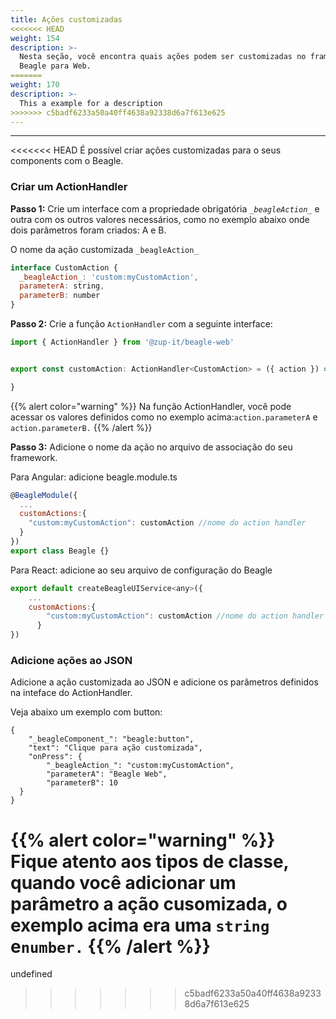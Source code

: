 ```yaml
---
title: Ações customizadas
<<<<<<< HEAD
weight: 154
description: >-
  Nesta seção, você encontra quais ações podem ser customizadas no framework do
  Beagle para Web.
=======
weight: 170
description: >-
  This a example for a description
>>>>>>> c5badf6233a50a40ff4638a92338d6a7f613e625
---
```


---

<<<<<<< HEAD
É possível criar ações customizadas para o seus components com o Beagle.

### Criar um ActionHandler

**Passo 1:** Crie um interface com a propriedade obrigatória _`_beagleAction_`_ e outra com os  outros valores necessários, como no exemplo abaixo onde dois parâmetros foram criados: A e B.

O nome da ação customizada `_beagleAction_`

```javascript
interface CustomAction {
  _beagleAction_: 'custom:myCustomAction',
  parameterA: string,
  parameterB: number
}
```

**Passo 2:** Crie a função `ActionHandler` com a seguinte interface:

```javascript
import { ActionHandler } from '@zup-it/beagle-web'


export const customAction: ActionHandler<CustomAction> = ({ action }) => {

}
```

{{% alert color="warning" %}}
Na função ActionHandler, você pode acessar os valores definidos como no exemplo acima:`action.parameterA` e `action.parameterB.`
{{% /alert %}}

**Passo 3:** Adicione o nome da ação no arquivo de associação do seu framework. 



Para Angular: adicione beagle.module.ts

```javascript
@BeagleModule({
  ...
  customActions:{
    "custom:myCustomAction": customAction //nome do action handler
  }
})
export class Beagle {}
```



Para React: adicione ao seu arquivo de configuração do Beagle 

```javascript
export default createBeagleUIService<any>({
    ...
    customActions:{
        "custom:myCustomAction": customAction //nome do action handler
      }
})

```



### Adicione ações ao JSON 

Adicione a ação customizada ao JSON e adicione os parâmetros definidos na inteface do ActionHandler. 

Veja abaixo um exemplo com button: 

```text
{
    "_beagleComponent_": "beagle:button",
    "text": "Clique para ação customizada",
    "onPress": {
        "_beagleAction_": "custom:myCustomAction",
        "parameterA": "Beagle Web",
        "parameterB": 10
  }
}
```

{{% alert color="warning" %}}
Fique atento aos tipos de classe, quando você adicionar um parâmetro a ação cusomizada, o exemplo acima era uma `string` e`number.` 
{{% /alert %}}
=======
undefined
>>>>>>> c5badf6233a50a40ff4638a92338d6a7f613e625
